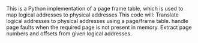 This is a Python implementation of a page frame table, which is used to map logical addresses to physical addresses
This code will:
Translate logical addresses to physical addresses using a page/frame table.
handle page faults when the required page is not present in memory.
Extract page numbers and offsets from given logical addresses.

